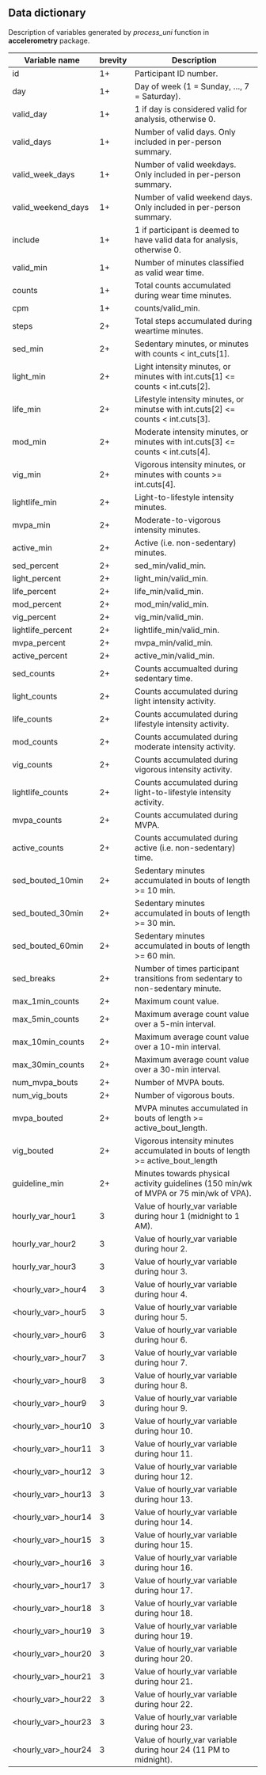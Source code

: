 ## Data dictionary 

Description of variables generated by *process_uni* function in **accelerometry** package.

Variable name        | brevity | Description                                                
---------------------|---------|------------------------------------------------------------
id                   | 1+	     | Participant ID number.                                     
day                  | 1+	     | Day of week (1 = Sunday, …, 7 = Saturday).                 
valid_day	           | 1+	     | 1 if day is considered valid for analysis, otherwise 0.    
valid_days	         | 1+	     | Number of valid days. Only included in per-person summary. 
valid_week_days	     | 1+	     | Number of valid weekdays. Only included in per-person summary.
valid_weekend_days   | 1+	     | Number of valid weekend days. Only included in per-person summary.
include              | 1+	     | 1 if participant is deemed to have valid data for analysis, otherwise 0.
valid_min            | 1+	     | Number of minutes classified as valid wear time.
counts	             | 1+	     | Total counts accumulated during wear time minutes.
cpm	                 | 1+	     | counts/valid_min.
steps	               | 2+	     | Total steps accumulated during weartime minutes.
sed_min	             | 2+	     | Sedentary minutes, or minutes with counts < int_cuts[1]. 
light_min            | 2+	     | Light intensity minutes, or minutes with int.cuts[1] <= counts < int.cuts[2].
life_min	           | 2+      | Lifestyle intensity minutes, or minutse with int.cuts[2] <= counts < int.cuts[3].
mod_min	             | 2+      | Moderate intensity minutes, or minutes with int.cuts[3] <= counts < int.cuts[4].
vig_min	             | 2+	     | Vigorous intensity minutes, or minutes with counts >= int.cuts[4].
lightlife_min	       | 2+	     | Light-to-lifestyle intensity minutes.
mvpa_min	           | 2+	     | Moderate-to-vigorous intensity minutes.
active_min	         | 2+	     | Active (i.e. non-sedentary) minutes.
sed_percent	         | 2+	     | sed_min/valid_min.
light_percent	       | 2+	     | light_min/valid_min.
life_percent	       | 2+	     | life_min/valid_min.
mod_percent	         | 2+	     | mod_min/valid_min.
vig_percent	         | 2+	     | vig_min/valid_min.
lightlife_percent	   | 2+	     | lightlife_min/valid_min.
mvpa_percent	       | 2+	     | mvpa_min/valid_min.
active_percent	     | 2+	     | active_min/valid_min.
sed_counts	         | 2+	     | Counts accumualted during sedentary time.
light_counts	       | 2+	     | Counts accumulated during light intensity activity.
life_counts          | 2+	     | Counts accumulated during lifestyle intensity activity.
mod_counts	         | 2+	     | Counts accumulated during moderate intensity activity.
vig_counts	         | 2+	     | Counts accumulated during vigorous intensity activity.
lightlife_counts	   | 2+	     | Counts accumulated during light-to-lifestyle intensity activity.
mvpa_counts	         | 2+	     | Counts accumulated during MVPA.
active_counts	       | 2+	     | Counts accumulated during active (i.e. non-sedentary) time.
sed_bouted_10min	   | 2+	     | Sedentary minutes accumulated in bouts of length >= 10 min.
sed_bouted_30min	   | 2+	     | Sedentary minutes accumulated in bouts of length >= 30 min.
sed_bouted_60min	   | 2+	     | Sedentary minutes accumulated in bouts of length >= 60 min.
sed_breaks           | 2+	     | Number of times participant transitions from sedentary to non-sedentary minute.
max_1min_counts      | 2+	     | Maximum count value.
max_5min_counts      | 2+	     | Maximum average count value over a 5-min interval.
max_10min_counts	   | 2+	     | Maximum average count value over a 10-min interval.
max_30min_counts	   | 2+	     | Maximum average count value over a 30-min interval.
num_mvpa_bouts	     | 2+	     | Number of MVPA bouts.
num_vig_bouts	       | 2+	     | Number of vigorous bouts.
mvpa_bouted	         | 2+	     | MVPA minutes accumulated in bouts of length >= active_bout_length.
vig_bouted	         | 2+	     | Vigorous intensity minutes accumulated in bouts of length >= active_bout_length
guideline_min	       | 2+	     | Minutes towards physical activity guidelines (150 min/wk of MVPA or 75 min/wk of VPA).
hourly_var_hour1	   | 3	     | Value of hourly_var variable during hour 1 (midnight to 1 AM).
hourly_var_hour2	   | 3	     | Value of hourly_var variable during hour 2.
hourly_var_hour3	   | 3	     | Value of hourly_var variable during hour 3.
<hourly_var>\_hour4	 | 3	     | Value of hourly_var variable during hour 4.
<hourly_var>\_hour5	 | 3	     | Value of hourly_var variable during hour 5.
<hourly_var>\_hour6	 | 3	     | Value of hourly_var variable during hour 6.
<hourly_var>\_hour7	 | 3	     | Value of hourly_var variable during hour 7.
<hourly_var>\_hour8  | 3	     | Value of hourly_var variable during hour 8.
<hourly_var>\_hour9  | 3	     | Value of hourly_var variable during hour 9.
<hourly_var>\_hour10 | 3	     | Value of hourly_var variable during hour 10.
<hourly_var>\_hour11 | 3       | Value of hourly_var variable during hour 11.
<hourly_var>\_hour12 | 3	     | Value of hourly_var variable during hour 12.
<hourly_var>\_hour13 | 3	     | Value of hourly_var variable during hour 13.
<hourly_var>\_hour14 | 3	     | Value of hourly_var variable during hour 14.
<hourly_var>\_hour15 | 3	     | Value of hourly_var variable during hour 15.
<hourly_var>\_hour16 | 3	     | Value of hourly_var variable during hour 16.
<hourly_var>\_hour17 | 3	     | Value of hourly_var variable during hour 17.
<hourly_var>\_hour18 | 3	     | Value of hourly_var variable during hour 18.
<hourly_var>\_hour19 | 3	     | Value of hourly_var variable during hour 19.
<hourly_var>\_hour20 | 3	     | Value of hourly_var variable during hour 20.
<hourly_var>\_hour21 | 3	     | Value of hourly_var variable during hour 21.
<hourly_var>\_hour22 | 3	     | Value of hourly_var variable during hour 22.
<hourly_var>\_hour23 | 3	     | Value of hourly_var variable during hour 23.
<hourly_var>\_hour24 | 3	     | Value of hourly_var variable during hour 24 (11 PM to midnight).
